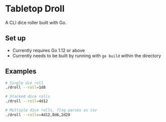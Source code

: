 # Tabletop Droll

A CLI dice roller built with Go.

## Set up

- Currently requires Go 1.12 or above
- Currently needs to be built by running with `go build` within the directory

## Examples

```sh
# Single die roll
./droll --roll=1d8

# Stacked dice rolls
./droll --roll=4d12

# Multiple dice rolls, flag parses as csv
./droll --rolle=4d12,8d6,2d20
```
